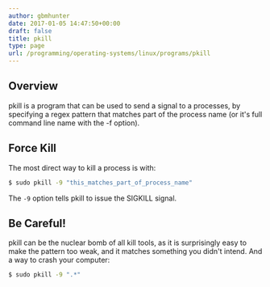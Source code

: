 ```yaml
---
author: gbmhunter
date: 2017-01-05 14:47:50+00:00
draft: false
title: pkill
type: page
url: /programming/operating-systems/linux/programs/pkill
---
```


## Overview

pkill is a program that can be used to send a signal to a processes, by specifying a regex pattern that matches part of the process name (or it's full command line name with the -f option).

## Force Kill

The most direct way to kill a process is with:

```sh   
$ sudo pkill -9 "this_matches_part_of_process_name"
```

The `-9` option tells pkill to issue the SIGKILL signal.

## Be Careful!

pkill can be the nuclear bomb of all kill tools, as it is surprisingly easy to make the pattern too weak, and it matches something you didn't intend. And a way to crash your computer:

```sh   
$ sudo pkill -9 ".*" 
```